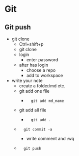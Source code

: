 # Git
## Git push
* git clone
    * Ctrl+shift+p
    * git clone
    * login
        * enter password
    * after has login
        * choose a repo
        * add to workspace
* write your note
    * create a folder/md etc.
    * git add one file
        *       git add md_name
    * git add all file 
        *       git add .
    *       git commit -a
        * write comment and :wq
    *       git push